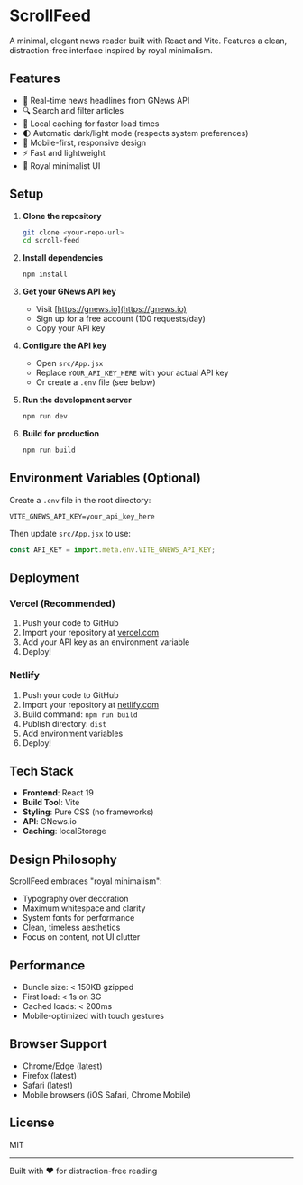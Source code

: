 # ScrollFeed

A minimal, elegant news reader built with React and Vite. Features a clean, distraction-free interface inspired by royal minimalism.

## Features

- 📰 Real-time news headlines from GNews API
- 🔍 Search and filter articles
- 💾 Local caching for faster load times
- 🌓 Automatic dark/light mode (respects system preferences)
- 📱 Mobile-first, responsive design
- ⚡ Fast and lightweight
- 🎨 Royal minimalist UI

## Setup

1. **Clone the repository**
   ```bash
   git clone <your-repo-url>
   cd scroll-feed
   ```

2. **Install dependencies**
   ```bash
   npm install
   ```

3. **Get your GNews API key**
   - Visit [https://gnews.io](https://gnews.io)
   - Sign up for a free account (100 requests/day)
   - Copy your API key

4. **Configure the API key**
   - Open `src/App.jsx`
   - Replace `YOUR_API_KEY_HERE` with your actual API key
   - Or create a `.env` file (see below)

5. **Run the development server**
   ```bash
   npm run dev
   ```

6. **Build for production**
   ```bash
   npm run build
   ```

## Environment Variables (Optional)

Create a `.env` file in the root directory:

```
VITE_GNEWS_API_KEY=your_api_key_here
```

Then update `src/App.jsx` to use:
```javascript
const API_KEY = import.meta.env.VITE_GNEWS_API_KEY;
```

## Deployment

### Vercel (Recommended)
1. Push your code to GitHub
2. Import your repository at [vercel.com](https://vercel.com)
3. Add your API key as an environment variable
4. Deploy!

### Netlify
1. Push your code to GitHub
2. Import your repository at [netlify.com](https://netlify.com)
3. Build command: `npm run build`
4. Publish directory: `dist`
5. Add environment variables
6. Deploy!

## Tech Stack

- **Frontend**: React 19
- **Build Tool**: Vite
- **Styling**: Pure CSS (no frameworks)
- **API**: GNews.io
- **Caching**: localStorage

## Design Philosophy

ScrollFeed embraces "royal minimalism":
- Typography over decoration
- Maximum whitespace and clarity
- System fonts for performance
- Clean, timeless aesthetics
- Focus on content, not UI clutter

## Performance

- Bundle size: < 150KB gzipped
- First load: < 1s on 3G
- Cached loads: < 200ms
- Mobile-optimized with touch gestures

## Browser Support

- Chrome/Edge (latest)
- Firefox (latest)
- Safari (latest)
- Mobile browsers (iOS Safari, Chrome Mobile)

## License

MIT

---

Built with ❤️ for distraction-free reading
